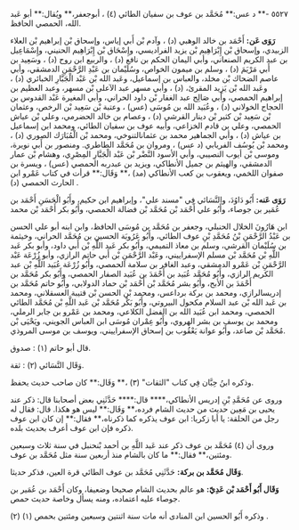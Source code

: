 ٥٥٢٧ -** د عس:** مُحَمَّد بن عوف بن سفيان الطائي (٤) ، أبوجعفر،** ويُقال:** أبو عَبد الله، الحمصي الحافظ.

**رَوَى عَن:** أَحْمَد بن خالد الوهبي (د) ، وآدم بْن أَبي إياس، وإسحاق بْن إبراهيم بْن العلاء الزبيدي، وإسحاق بْن إِبْرَاهِيم بْن يزيد الفراديسي، وإِسْحَاق بْن إِبْرَاهِيم الحنيني، وإِسْمَاعِيل بن عبد الكريم الصنعاني، وأبي اليمان الحكم بن نافع (د) ، والربيع ابن روح (د) ، وسَعِيد بن أَبي مَرْيَمَ (د) ، وسلم بن ميمون الخواص، وسُلَيْمان بن عَبْدِ الرَّحْمَنِ الدمشقي، وأبي عاصم الضحاك بْن مخلد، والعباس بن إسماعيل، وعَبد الله بْن عَبْد الْجَبَّارِ الخبائري (د) ، وعَبد الله بْن يَزِيد المقرئ، (د) ، وأبي مسهر عبد الآعلى بْن مسهر، وعبد العظيم بن إبراهيم الحمصي، وأبي صَالِح عبد الغفار بْن داود الحراني، وأبي المغيرة عَبْد القدوس بن الحجاج الخولاني (د) ، وعُبَيد الله بن مُوسَى (عس) ، وعتبة بْن سَعِيد بْن الرخص، وعثمان بْن سَعِيد بْن كثير بْن دينار القرشي (د) ، وعصام بن خالد الحضرمي، وعلي بْن عياش الحمصي، وعلي بن قادم الخزاعي، وأبيه عوف بن سفيان الطائي، ومحمد ابن إسماعيل بن عياش (د) ، وأبي الجماهير محمد بن عثمانالتنوخي، ومحمد بْن الْمُبَارَك الصوري (د) ، ومحمد بْن يُوسُف الفريابي (د عس) ، ومروان بن مُحَمَّد الطاطري. ومنصور بن أَبي نويرة، وموسى بْن أيوب النصيبي، وأبي الأسود النَّضْر بْن عَبْد الْجَبَّارِ المِصْرِي، وهشام بْن عمار الدمشقي، والهيثم بن جميل الأنطاكي، ويزيد بن عبدربه الحمصي (عس) ، ويسرة بن صفوان اللخمي، ويعقوب بن كعب الأنطاكي (مد) ،** وَقَال:** قرأت في كتاب عَمْرو ابن الحارث الحمصي (د) .

**رَوَى عَنه:** أَبُو دَاوُدَ، والنَّسَائي فِي "مسند علي"، وإبراهيم ابن حكيم، وأَبُو الْحَسَنِ أَحْمَد بن عُمَير بن جوصاء، وأَبُو علي أَحْمَد بْن مُحَمَّد بْن فضالة الحمصي، وأَبُو بكر أَحْمَد بْن محمد

ابن هَارُونَ الخلال الحنبلي، وجعفر بن مُحَمَّد بن مُوسَى الحافظ، وابن ابنه أبو علي الحسن بن عَبْدُ الرَّحْمَنِ بْنُ مُحَمَّدِ بْنِ عوف الطائي، وأَبُو عَرُوبَة الحسين بن مُحَمَّد الحراني، وخيثمة بن سُلَيْمان القرشي، وسلم بن معاذ التميمي، وأَبُو بكر عَبد اللَّهِ بْن أَبي داود، وأبو بكر عَبد اللَّهِ بْن مُحَمَّد بْن مسلم الإسفراييني، وعَبْد الرَّحْمَنِ بْن أَبي حاتم الرازي، وأبو زُرْعَة عَبْد الرَّحْمَنِ بْن عَمْرو الدمشقي، وعبد الغافر بن سلامة الحمصي، وأَبُو زُرْعَة عُبَيد اللَّهِ بْن عبد الكريم الرازي، وأَبُو مُحَمَّد عُبَيد بن أَحْمَدَ بن عُبَيد الصفار الحمصي، وأَبُو بكر مُحَمَّد بن أَحْمَدَ بن الأبح، وأَبُو بشر مُحَمَّد بْن أَحْمَد بْن حماد الدولابي، وأَبُو حاتم مُحَمَّد بن إدريسالرازي، ومحمد بن بركة برداعس، ومحمد بْن الحسن بْن قتيبة العسقلاني، ومحمد بن عَبد الله بْن عبد السلام مكحول البيروتي، وأَبُو بَكْر مُحَمَّد بْن عَبد اللَّهِ بْن مُحَمَّد الطائي الحمصي، ومحمد ابن عُبَيد الله بن الفضل الكلاعي، ومحمد بن عَمْرو بن جابر الرملي، ومحمد بن يوسف بن بشر الهروي، وأَبُو عِمْران مُوسَى ابن العباس الجويني، ويَحْيَى بْن مُحَمَّد بْن صاعد، وأَبُو عوانة يَعْقُوب بن إسحاق الإسفراييني، ويوسف بن موسى المروذي.

قال أبو حاتم (١) : صدوق.

وَقَال النَّسَائي (٢) : ثقة.

وذكره ابنُ حِبَّان فِي كتاب "الثقات" (٣) ،** وَقَال:** كان صاحب حديث يحفظ.

وروى عن مُحَمَّدِ بْنِ إدريس الأنطاكي،**** قال:**** حَدَّثَنِي بعض أصحابنا قال: ذكر عند يحيى بن مَعِين حديث من حديث الشام فرده،** وَقَال:** ليس هو هكذا. قال: فقال له رجل من الحلقة: يا أبا زكريا: ابن عوف يذكره كما ذكرناه،** فقال:** إن كان ابن عوف ذكره فإن ابن عوف أعرف بحديث بلده.

وروى أن (٤) مُحَمَّد بن عوف ذكر عند عَبد اللَّهِ بن أحمد بْنحنبل في سنة ثلاث وسبعين ومئتين،** فقال:** ما كان بالشام منذ أربعين سنة مثل مُحَمَّد بن عوف.

**وَقَال مُحَمَّد بن بركة:** حَدَّثَنِي مُحَمَّد بن عوف الطائي قرة العين، فذكر حديثا.

**وَقَال أَبُو أَحْمَد بْن عَدِيّ:** هو عالم بحديث الشام صحيحا وضعيفا، وكان أَحْمَد بن عُمَير بن جوصاء عليه اعتماده، ومنه يسأل وخاصة حديث حمص.

وذكره أَبُو الحسين ابن المنادى أنه مات سنة اثنتين وسبعين ومئتين بحمص (١) (٢) .